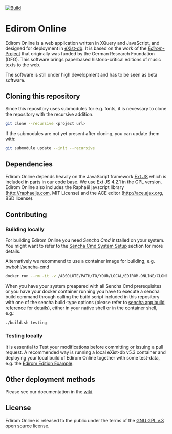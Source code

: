 [![Build](https://github.com/Edirom/Edirom-Online/actions/workflows/docker-ci.yml/badge.svg?branch=develop&event=push)](https://github.com/Edirom/Edirom-Online/actions/workflows/docker-ci.yml)

# Edirom Online

Edirom Online is a web application written in XQuery and JavaScript, and designed for deployment in [eXist-db](https://exist-db.org/). It is based on the work of the [_Edirom_-Project](https://edirom.de/edirom-projekt/) that originally was funded by the German Research Foundation (DFG). This software brings paperbased historio-critical editions of music texts to the web.

The software is still under high development and has to be seen as beta software.

## Cloning this repository

Since this repository uses submodules for e.g. fonts, it is necessary to clone the repository with the recursive addition.

```bash
git clone --recursive <project url>
```

If the submodules are not yet present after cloning, you can update them with:

```bash
git submodule update --init --recursive
```

## Dependencies

Edirom Online depends heavily on the JavaScript framework [Ext JS](https://www.sencha.com/products/extjs) which is included in parts in our code base. We use Ext JS 4.2.1 in the GPL version. Edirom Online also includes the Raphaël javscript library (<http://raphaeljs.com>, MIT License) and the ACE editor (<http://ace.ajax.org>, BSD license).

## Contributing

### Building locally

For building Edirom Online you need *Sencha Cmd* installed on your system. You might want to refer to the [Sencha Cmd System Setup](https://docs.sencha.com/cmd/7.5.0/guides/intro_to_cmd.html#intro_to_cmd_-_system_setup) section for more details.

Alternatively we recommend to use a container image for building, e.g. [bwbohl/sencha-cmd](https://github.com/bwbohl/sencha-cmd/pkgs/container/sencha-cmd)

```bash
docker run --rm -it -v /ABSOLUTE/PATH/TO/YOUR/LOCAL/EDIROM-ONLINE/CLONE:/app --name ediBuild ghcr.io/bwbohl/sencha-cmd:latest
```

When you have your system preapared with all Sencha Cmd prerequisites or you have your docker container running you have to execute a sencha build command through calling the build script included in this repository with one of the sencha build-type options (please refer to [sencha app build reference](https://docs.sencha.com/cmd/guides/advanced_cmd/cmd_reference.html#advanced_cmd-_-cmd_reference_-_sencha_app_build) for details), either in your native shell or in the container shell, e.g.:

```bash
./build.sh testing
```

### Testing locally

It is essential to Test your modifications before committing or issuing a pull request. A recommended way is running a local eXist-db v5.3 container and deploying your local build of Edirom Online together with some test-data, e.g. the [Edirom Edition Example](https://github.com/Edirom/EditionExample).

## Other deployment methods

Please see our documentation in the [wiki](https://github.com/Edirom/Edirom-Online/wiki). 

## License

Edirom Online is released to the public under the terms of the [GNU GPL v.3](<http://www.gnu.org/copyleft/gpl.html>) open source license.

<!--
# EdiromOnline/app

This folder contains the javascript files for the application.

# EdiromOnline/resources

This folder contains static resources (typically an `"images"` folder as well).

# EdiromOnline/overrides

This folder contains override classes. All overrides in this folder will be 
automatically included in application builds if the target class of the override
is loaded.

# EdiromOnline/sass/etc

This folder contains misc. support code for sass builds (global functions, 
mixins, etc.)

# EdiromOnline/sass/src

This folder contains sass files defining css rules corresponding to classes
included in the application's javascript code build.  By default, files in this 
folder are mapped to the application's root namespace, 'EdiromOnline'. The
namespace to which files in this directory are matched is controlled by the
app.sass.namespace property in EdiromOnline/.sencha/app/sencha.cfg. 

# EdiromOnline/sass/var

This folder contains sass files defining sass variables corresponding to classes
included in the application's javascript code build.  By default, files in this 
folder are mapped to the application's root namespace, 'EdiromOnline'. The
namespace to which files in this directory are matched is controlled by the
app.sass.namespace property in EdiromOnline/.sencha/app/sencha.cfg. 
-->
